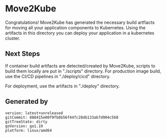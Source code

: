 # Move2Kube

Congratulations! Move2Kube has generated the necessary build artfiacts for moving all your application components to Kubernetes. Using the artifacts in this directory you can deploy your application in a kubernetes cluster.

## Next Steps

If container build artifacts are detected/created by Move2Kube, scripts to build them locally are put in "./scripts" directory. For production image build, use the CI/CD pipelines in "./deploy/cicd" directory.

For deployment, use the artifacts in "./deploy" directory.

## Generated by

```
version: latest+unreleased
gitCommit: 888415e00f9fb8b56f44fc28db133ab7d904c568
gitTreeState: dirty
goVersion: go1.19
platform: linux/amd64
```
